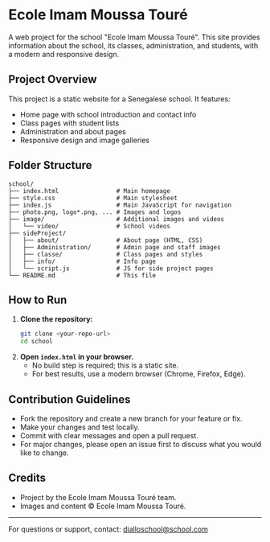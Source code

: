 # Ecole Imam Moussa Touré

A web project for the school "Ecole Imam Moussa Touré". This site provides information about the school, its classes, administration, and students, with a modern and responsive design.

## Project Overview
This project is a static website for a Senegalese school. It features:
- Home page with school introduction and contact info
- Class pages with student lists
- Administration and about pages
- Responsive design and image galleries

## Folder Structure
```
school/
├── index.html                # Main homepage
├── style.css                 # Main stylesheet
├── index.js                  # Main JavaScript for navigation
├── photo.png, logo*.png, ... # Images and logos
├── image/                    # Additional images and videos
│   └── video/                # School videos
├── sideProject/
│   ├── about/                # About page (HTML, CSS)
│   ├── Administration/       # Admin page and staff images
│   ├── classe/               # Class pages and styles
│   ├── info/                 # Info page
│   └── script.js             # JS for side project pages
└── README.md                 # This file
```

## How to Run
1. **Clone the repository:**
   ```bash
   git clone <your-repo-url>
   cd school
   ```
2. **Open `index.html` in your browser.**
   - No build step is required; this is a static site.
   - For best results, use a modern browser (Chrome, Firefox, Edge).

## Contribution Guidelines
- Fork the repository and create a new branch for your feature or fix.
- Make your changes and test locally.
- Commit with clear messages and open a pull request.
- For major changes, please open an issue first to discuss what you would like to change.

## Credits
- Project by the Ecole Imam Moussa Touré team.
- Images and content © Ecole Imam Moussa Touré.

---
For questions or support, contact: dialloschool@school.com
